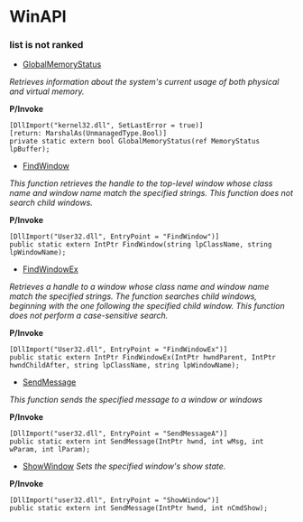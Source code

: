 # WinAPI
### list is not ranked

* [GlobalMemoryStatus](https://docs.microsoft.com/zh-cn/windows/desktop/api/sysinfoapi/nf-sysinfoapi-globalmemorystatusex)

*Retrieves information about the system's current usage of both physical and virtual memory.*

 **P/Invoke**
```
[DllImport("kernel32.dll", SetLastError = true)]
[return: MarshalAs(UnmanagedType.Bool)]
private static extern bool GlobalMemoryStatus(ref MemoryStatus lpBuffer);
```
* [FindWindow](https://docs.microsoft.com/en-us/previous-versions/aa929233(v=msdn.10))

*This function retrieves the handle to the top-level window whose class name and window name match the specified strings. This function does not search child windows.*

 **P/Invoke**
```
[DllImport("User32.dll", EntryPoint = "FindWindow")]
public static extern IntPtr FindWindow(string lpClassName, string lpWindowName);
```
* [FindWindowEx](https://docs.microsoft.com/en-us/windows/desktop/api/winuser/nf-winuser-findwindowexa)

*Retrieves a handle to a window whose class name and window name match the specified strings. The function searches child windows, beginning with the one following the specified child window. This function does not perform a case-sensitive search.*

 **P/Invoke**
```
[DllImport("User32.dll", EntryPoint = "FindWindowEx")]
public static extern IntPtr FindWindowEx(IntPtr hwndParent, IntPtr hwndChildAfter, string lpClassName, string lpWindowName);
```
* [SendMessage](https://docs.microsoft.com/en-us/previous-versions/aa931932(v=msdn.10))

*This function sends the specified message to a window or windows*

 **P/Invoke**
```
[DllImport("user32.dll", EntryPoint = "SendMessageA")]
public static extern int SendMessage(IntPtr hwnd, int wMsg, int wParam, int lParam);
```
* [ShowWindow](https://docs.microsoft.com/en-us/windows/desktop/api/winuser/nf-winuser-showwindow)
*Sets the specified window's show state.*

**P/Invoke**
```
[DllImport("user32.dll", EntryPoint = "ShowWindow")]
public static extern int SendMessage(IntPtr hwnd, int nCmdShow);
```
